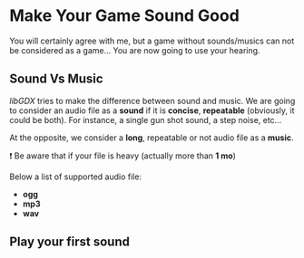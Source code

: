 # Make Your Game Sound Good #
You will certainly agree with me, but a game without sounds/musics can not be considered as a game...
You are now going to use your hearing.

## Sound Vs Music ##
*libGDX* tries to make the difference between sound and music.
We are going to consider an audio file as a **sound** if it is **concise**, **repeatable** (obviously, it could be both).
For instance, a single gun shot sound, a step noise, etc...

At the opposite, we consider a **long**, repeatable or not audio file as a **music**.

:exclamation: Be aware that if your file is heavy (actually more than **1 mo**)

Below a list of supported audio file:

* **ogg**
* **mp3**
* **wav**

## Play your first sound ##
